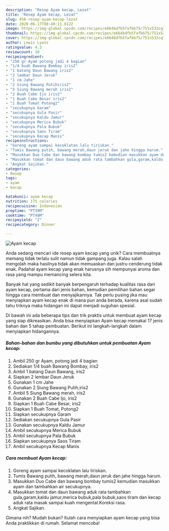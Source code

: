 ```yaml
---
description: "Resep Ayam kecap, Lezat"
title: "Resep Ayam kecap, Lezat"
slug: 456-resep-ayam-kecap-lezat
date: 2020-06-17T08:49:11.812Z
image: https://img-global.cpcdn.com/recipes/e664bdfb5fafbb75/751x532cq70/ayam-kecap-foto-resep-utama.jpg
thumbnail: https://img-global.cpcdn.com/recipes/e664bdfb5fafbb75/751x532cq70/ayam-kecap-foto-resep-utama.jpg
cover: https://img-global.cpcdn.com/recipes/e664bdfb5fafbb75/751x532cq70/ayam-kecap-foto-resep-utama.jpg
author: Lewis Lyons
ratingvalue: 4.3
reviewcount: 10
recipeingredient:
- "250 gr Ayam potong jadi 4 bagian"
- "1/4 buah Bawang Bombay iris2"
- "1 batang Daun Bawang iris2"
- "2 lembar Daun Jeruk"
- "1 cm Jahe"
- "2 Siung Bawang Putihiris2"
- "5 Siung Bawang merah iris2"
- "2 Buah Cabe Ijo iris2"
- "1 Buah Cabe Besar iris2"
- "1 Buah Tomat Potong2"
- "secukupnya Garam"
- "secukupnya Gula Pasir"
- "secukupnya Kaldu Jamur"
- "secukupnya Merica Bubuk"
- "secukupnya Pala Bubuk"
- "secukupnya Saos Tiram"
- "secukupnya Kecap Manis"
recipeinstructions:
- "Goreng ayam sampai kecoklatan lalu tiriskan."
- "Tumis Bawang putih, bawang merah,daun jeruk dan jahe hingga harum."
- "Masukkan Duo Cabe dan bawang bombay tumis2 kemudian masukkan ayam dan tambahkan air secukupnya."
- "Masukkan tomat dan daun bawang aduk rata tambahkan gula,garam,kaldu jamur,merica bubuk,pala bubuk,saos tiram dan kecap aduk rata masak sampai kuah mengental.Koreksi rasa."
- "Angkat Sajikan."
categories:
- Resep
tags:
- ayam
- kecap

katakunci: ayam kecap 
nutrition: 175 calories
recipecuisine: Indonesian
preptime: "PT39M"
cooktime: "PT49M"
recipeyield: "2"
recipecategory: Dinner

---
```



![Ayam kecap](https://img-global.cpcdn.com/recipes/e664bdfb5fafbb75/751x532cq70/ayam-kecap-foto-resep-utama.jpg)

Anda sedang mencari ide resep ayam kecap yang unik? Cara membuatnya memang tidak terlalu sulit namun tidak gampang juga. Kalau salah mengolah maka hasilnya tidak akan memuaskan dan justru cenderung tidak enak. Padahal ayam kecap yang enak harusnya sih mempunyai aroma dan rasa yang mampu memancing selera kita.



Banyak hal yang sedikit banyak berpengaruh terhadap kualitas rasa dari ayam kecap, pertama dari jenis bahan, kemudian pemilihan bahan segar hingga cara membuat dan menyajikannya. Tak perlu pusing jika mau menyiapkan ayam kecap enak di mana pun anda berada, karena asal sudah tahu triknya maka hidangan ini dapat menjadi suguhan spesial.


Di bawah ini ada beberapa tips dan trik praktis untuk membuat ayam kecap yang siap dikreasikan. Anda bisa menyiapkan Ayam kecap memakai 17 jenis bahan dan 5 tahap pembuatan. Berikut ini langkah-langkah dalam menyiapkan hidangannya.

<!--inarticleads1-->

##### Bahan-bahan dan bumbu yang dibutuhkan untuk pembuatan Ayam kecap:

1. Ambil 250 gr Ayam, potong jadi 4 bagian
1. Sediakan 1/4 buah Bawang Bombay, iris2
1. Ambil 1 batang Daun Bawang, iris2
1. Siapkan 2 lembar Daun Jeruk
1. Gunakan 1 cm Jahe
1. Gunakan 2 Siung Bawang Putih,iris2
1. Ambil 5 Siung Bawang merah, iris2
1. Gunakan 2 Buah Cabe Ijo, iris2
1. Siapkan 1 Buah Cabe Besar, iris2
1. Siapkan 1 Buah Tomat, Potong2
1. Siapkan secukupnya Garam
1. Sediakan secukupnya Gula Pasir
1. Gunakan secukupnya Kaldu Jamur
1. Ambil secukupnya Merica Bubuk
1. Ambil secukupnya Pala Bubuk
1. Siapkan secukupnya Saos Tiram
1. Ambil secukupnya Kecap Manis




<!--inarticleads2-->

##### Cara membuat Ayam kecap:

1. Goreng ayam sampai kecoklatan lalu tiriskan.
1. Tumis Bawang putih, bawang merah,daun jeruk dan jahe hingga harum.
1. Masukkan Duo Cabe dan bawang bombay tumis2 kemudian masukkan ayam dan tambahkan air secukupnya.
1. Masukkan tomat dan daun bawang aduk rata tambahkan gula,garam,kaldu jamur,merica bubuk,pala bubuk,saos tiram dan kecap aduk rata masak sampai kuah mengental.Koreksi rasa.
1. Angkat Sajikan.




Gimana nih? Mudah bukan? Itulah cara menyiapkan ayam kecap yang bisa Anda praktikkan di rumah. Selamat mencoba!

